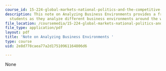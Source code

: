 ```yaml
---
course_id: 15-224-global-markets-national-politics-and-the-competitive-advantage-of-firms-spring-2003
description: This note on Analyzing Business Environments provides a framework for
  students as they analyze different business environments around the world.
file_location: /coursemedia/15-224-global-markets-national-politics-and-the-competitive-advantage-of-firms-spring-2003/2e8d778caea77a2d17510961164806d6_analyzingbusinessen.pdf
file_type: application/pdf
layout: pdf
title: 'Note on Analyzing Business Environments '
type: course
uid: 2e8d778caea77a2d17510961164806d6

---
```

None